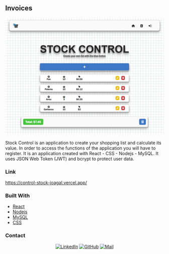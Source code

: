 ## Invoices

![Stock Control](https://github.com/JoaGal/Stock/blob/master/client/src/assets/control-stock-joagal.vercel.app_.webp?raw=true)

Stock Control is an application to create your shopping list and calculate its value.
In order to access the functions of the application you will have to register.
It is an application created with React - CSS - Nodejs - MySQL. 
It uses JSON Web Token (JWT) and bcrypt to protect user data.

### Link

https://control-stock-joagal.vercel.app/

### Built With

* [React](https://reactjs.org/)
* [Nodejs](https://nodejs.org/)
* [MySQL](https://www.mysql.com/)
* [CSS](https://developer.mozilla.org/es/docs/Web/CSS)

### Contact

<p align="center">
  <a href="https://www.linkedin.com/in/joaquingaldeano/"><img width="100" src="https://upload.wikimedia.org/wikipedia/commons/thumb/8/81/LinkedIn_icon.svg/2048px-LinkedIn_icon.svg.png" alt="LinkedIn"></a>
  <a href="https://github.com/JoaGal"><img width="100" src="https://github.githubassets.com/assets/GitHub-Mark-ea2971cee799.png" alt="GitHub"></a>
  <a href="mailto:joaquingaldeano7@gmail.com"><img width="100" src="https://asset.brandfetch.io/id5o3EIREg/idXFAM-Ij7.png" alt="Mail"></a>
</p>
